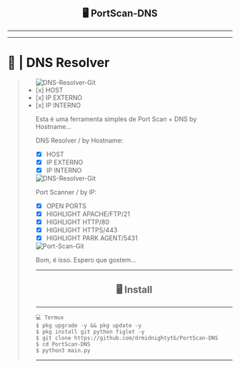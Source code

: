 # <h2 align="center">🖥 PortScan-DNS</h2>
---------------------------------------------------------------------------


<hr>

<h1>🐊 | DNS Resolver</h1>
<blockquote>
  <ul>
    <img src="https://i.ibb.co/w4TWK3w/DNS-Resolver-Git.png" alt="DNS-Resolver-Git" border="0" aling="left">
    <li> [x] HOST </li>
    <li> [x] IP EXTERNO   </li>
    <li> [x] IP INTERNO </li>

Esta é uma ferramenta simples de Port Scan + DNS by Hostname...


DNS Resolver / by Hostname:

- [x] HOST
- [x] IP EXTERNO              
- [x] IP INTERNO
<img src="https://i.ibb.co/w4TWK3w/DNS-Resolver-Git.png" alt="DNS-Resolver-Git" border="0">


Port Scanner / by IP:

- [x] OPEN PORTS
- [x] HIGHLIGHT APACHE/FTP/21
- [x] HIGHLIGHT HTTP/80
- [x] HIGHLIGHT HTTPS/443
- [x] HIGHLIGHT PARK AGENT/5431
<img src="https://i.ibb.co/QkbWFH8/Port-Scan-Git.png" alt="Port-Scan-Git" border="0">

Bom, é isso. Espero que gostem...

---------------------------------------------------------------------------

<h2 align="center">🖥 Install</h2>

---------------------------------------------------------------------------

```
💻 Termux
$ pkg upgrade -y && pkg update -y
$ pkg install git python figlet -y
$ git clone https://github.com/drmidnightytb/PortScan-DNS
$ cd PortScan-DNS
$ python3 main.py
```

---------------------------------------------------------------------------

